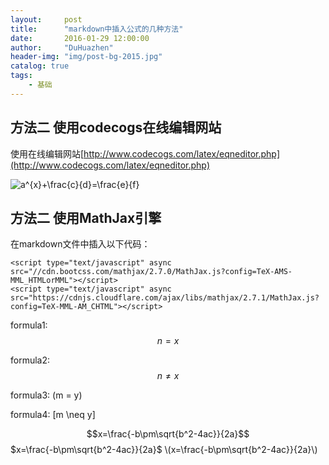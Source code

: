```yaml
---
layout:     post
title:      "markdown中插入公式的几种方法"
date:       2016-01-29 12:00:00
author:     "DuHuazhen"
header-img: "img/post-bg-2015.jpg"
catalog: true
tags:
    - 基础
---
```

## 方法二 使用codecogs在线编辑网站
使用在线编辑网站[http://www.codecogs.com/latex/eqneditor.php](http://www.codecogs.com/latex/eqneditor.php)

<img src="http://latex.codecogs.com/gif.latex?a^{x}&plus;\frac{c}{d}=\frac{e}{f}" title="a^{x}+\frac{c}{d}=\frac{e}{f}" />

## 方法二 使用MathJax引擎

<script type="text/javascript" async src="//cdn.bootcss.com/mathjax/2.7.0/MathJax.js?config=TeX-AMS-MML_HTMLorMML"></script>
<script type="text/javascript" async src="https://cdnjs.cloudflare.com/ajax/libs/mathjax/2.7.1/MathJax.js?config=TeX-MML-AM_CHTML"></script>

在markdown文件中插入以下代码：
 ``` 
<script type="text/javascript" async src="//cdn.bootcss.com/mathjax/2.7.0/MathJax.js?config=TeX-AMS-MML_HTMLorMML"></script>
<script type="text/javascript" async src="https://cdnjs.cloudflare.com/ajax/libs/mathjax/2.7.1/MathJax.js?config=TeX-MML-AM_CHTML"></script>
 ``` 
 
formula1:
$$n = x$$

formula2: $$n \neq x$$

formula3:
\(m = y\)

formula4: \[m \neq y\]

$$x=\frac{-b\pm\sqrt{b^2-4ac}}{2a}$$
$x=\frac{-b\pm\sqrt{b^2-4ac}}{2a}$
\\(x=\frac{-b\pm\sqrt{b^2-4ac}}{2a}\\)
